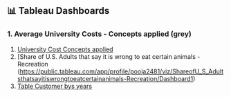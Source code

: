 ## 📊 Tableau Dashboards

### 1. Average University Costs - Concepts applied (grey)
1. [University Cost Concepts applied](https://public.tableau.com/app/profile/pooja2481/viz/AverageUniversityCosts-Conceptsappliedgrey/Dashboard2)
2. [Share of U.S. Adults that say it is wrong to eat certain animals - Recreation (https://public.tableau.com/app/profile/pooja2481/viz/ShareofU_S_Adultsthatsayitiswrongtoeatcertainanimals-Recreation/Dashboard1)
3. [Table Customer bys years](https://public.tableau.com/app/profile/pooja2481/viz/Workoutwednesday2018week4-Recreation/Dashboard1)

